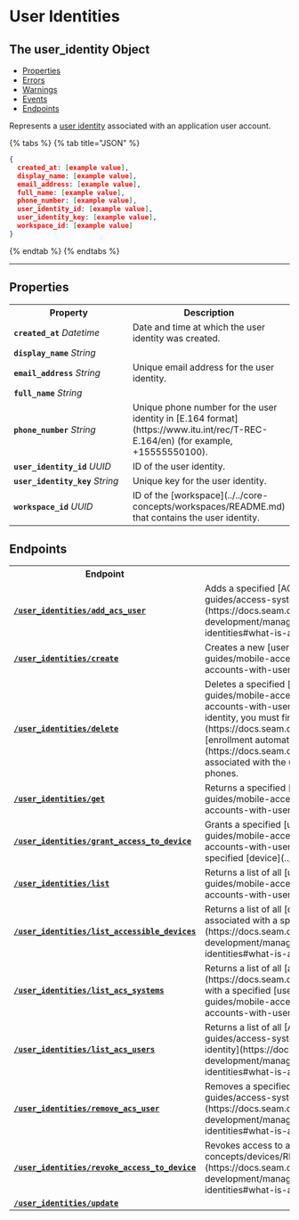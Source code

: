 # User Identities

## The user_identity Object

- [Properties](./#properties)
- [Errors](./#errors)
- [Warnings](./#warnings)
- [Events](./#events)
- [Endpoints](./#endpoints)


Represents a [user identity](https://docs.seam.co/latest/capability-guides/mobile-access-in-development/managing-mobile-app-user-accounts-with-user-identities#what-is-a-user-identity) associated with an application user account.

{% tabs %}
{% tab title="JSON" %}
```json
{
  created_at: [example value],
  display_name: [example value],
  email_address: [example value],
  full_name: [example value],
  phone_number: [example value],
  user_identity_id: [example value],
  user_identity_key: [example value],
  workspace_id: [example value]
}
```
{% endtab %}
{% endtabs %}

---

## Properties

<table>
<tr><th width="250">Property</th><th>Description</th></tr>
<tr><td><strong><code>created_at</code></strong> <i>Datetime</i></td>
<td>
Date and time at which the user identity was created.


</td></tr>

<tr><td><strong><code>display_name</code></strong> <i>String</i></td>
<td>

</td></tr>

<tr><td><strong><code>email_address</code></strong> <i>String</i></td>
<td>
Unique email address for the user identity.


</td></tr>

<tr><td><strong><code>full_name</code></strong> <i>String</i></td>
<td>

</td></tr>

<tr><td><strong><code>phone_number</code></strong> <i>String</i></td>
<td>
Unique phone number for the user identity in [E.164 format](https://www.itu.int/rec/T-REC-E.164/en) (for example, +15555550100).


</td></tr>

<tr><td><strong><code>user_identity_id</code></strong> <i>UUID</i></td>
<td>
ID of the user identity.


</td></tr>

<tr><td><strong><code>user_identity_key</code></strong> <i>String</i></td>
<td>
Unique key for the user identity.


</td></tr>

<tr><td><strong><code>workspace_id</code></strong> <i>UUID</i></td>
<td>
ID of the [workspace](../../core-concepts/workspaces/README.md) that contains the user identity.


</td></tr>

</table>
</table>

## Endpoints

<table>
<tr><th width="250">Endpoint</th><th>Description</th></tr>

<tr><td><a href="./add_acs_user.md"><strong><code>/user_identities/add_acs_user</code></strong></a></td>

<td>Adds a specified [ACS user](https://docs.seam.co/latest/capability-guides/access-systems/user-management) to a specified [user identity](https://docs.seam.co/latest/capability-guides/mobile-access-in-development/managing-mobile-app-user-accounts-with-user-identities#what-is-a-user-identity).</td></tr>


<tr><td><a href="./create.md"><strong><code>/user_identities/create</code></strong></a></td>

<td>Creates a new [user identity](https://docs.seam.co/latest/capability-guides/mobile-access-in-development/managing-mobile-app-user-accounts-with-user-identities#what-is-a-user-identity).</td></tr>


<tr><td><a href="./delete.md"><strong><code>/user_identities/delete</code></strong></a></td>

<td>Deletes a specified [user identity](https://docs.seam.co/latest/capability-guides/mobile-access-in-development/managing-mobile-app-user-accounts-with-user-identities#what-is-a-user-identity). To delete a user identity, you must first delete any [ACS credentials](https://docs.seam.co/latest/api/access-control-systems/credentials) and [enrollment automations](https://docs.seam.co/latest/api/user_identities/enrollment_automations/delete) associated with the user identity. You must also deactivate any associated phones.</td></tr>


<tr><td><a href="./get.md"><strong><code>/user_identities/get</code></strong></a></td>

<td>Returns a specified [user identity](https://docs.seam.co/latest/capability-guides/mobile-access-in-development/managing-mobile-app-user-accounts-with-user-identities#what-is-a-user-identity).</td></tr>


<tr><td><a href="./grant_access_to_device.md"><strong><code>/user_identities/grant_access_to_device</code></strong></a></td>

<td>Grants a specified [user identity](https://docs.seam.co/latest/capability-guides/mobile-access-in-development/managing-mobile-app-user-accounts-with-user-identities#what-is-a-user-identity) access to a specified [device](../../core-concepts/devices/README.md).</td></tr>


<tr><td><a href="./list.md"><strong><code>/user_identities/list</code></strong></a></td>

<td>Returns a list of all [user identities](https://docs.seam.co/latest/capability-guides/mobile-access-in-development/managing-mobile-app-user-accounts-with-user-identities#what-is-a-user-identity).</td></tr>


<tr><td><a href="./list_accessible_devices.md"><strong><code>/user_identities/list_accessible_devices</code></strong></a></td>

<td>Returns a list of all [devices](../../core-concepts/devices/README.md) associated with a specified [user identity](https://docs.seam.co/latest/capability-guides/mobile-access-in-development/managing-mobile-app-user-accounts-with-user-identities#what-is-a-user-identity).</td></tr>


<tr><td><a href="./list_acs_systems.md"><strong><code>/user_identities/list_acs_systems</code></strong></a></td>

<td>Returns a list of all [access control systems](https://docs.seam.co/latest/capability-guides/access-systems) associated with a specified [user identity](https://docs.seam.co/latest/capability-guides/mobile-access-in-development/managing-mobile-app-user-accounts-with-user-identities#what-is-a-user-identity).</td></tr>


<tr><td><a href="./list_acs_users.md"><strong><code>/user_identities/list_acs_users</code></strong></a></td>

<td>Returns a list of all [ACS users](https://docs.seam.co/latest/capability-guides/access-systems/user-management) assigned to a specified [user identity](https://docs.seam.co/latest/capability-guides/mobile-access-in-development/managing-mobile-app-user-accounts-with-user-identities#what-is-a-user-identity).</td></tr>


<tr><td><a href="./remove_acs_user.md"><strong><code>/user_identities/remove_acs_user</code></strong></a></td>

<td>Removes a specified [ACS user](https://docs.seam.co/latest/capability-guides/access-systems/user-management) from a specified [user identity](https://docs.seam.co/latest/capability-guides/mobile-access-in-development/managing-mobile-app-user-accounts-with-user-identities#what-is-a-user-identity).</td></tr>


<tr><td><a href="./revoke_access_to_device.md"><strong><code>/user_identities/revoke_access_to_device</code></strong></a></td>

<td>Revokes access to a specified [device](../../core-concepts/devices/README.md) from a specified [user identity](https://docs.seam.co/latest/capability-guides/mobile-access-in-development/managing-mobile-app-user-accounts-with-user-identities#what-is-a-user-identity).</td></tr>


<tr><td><a href="./update.md"><strong><code>/user_identities/update</code></strong></a></td>

<td></td></tr>

</table>
